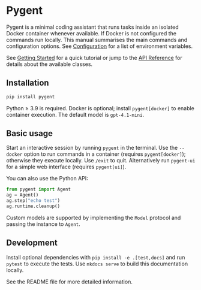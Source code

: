 # Pygent

Pygent is a minimal coding assistant that runs tasks inside an isolated Docker container whenever available. If Docker is not configured the commands run locally. This manual summarises the main commands and configuration options. See [Configuration](configuration.md) for a list of environment variables.

See [Getting Started](getting-started.md) for a quick tutorial or jump to the [API Reference](api-reference.md) for details about the available classes.

## Installation

```bash
pip install pygent
```

Python ≥ 3.9 is required. Docker is optional; install `pygent[docker]` to enable container execution. The default model is `gpt-4.1-mini`.

## Basic usage

Start an interactive session by running `pygent` in the terminal. Use the `--docker` option to run commands in a container (requires `pygent[docker]`); otherwise they execute locally. Use `/exit` to quit.
Alternatively run `pygent-ui` for a simple web interface (requires `pygent[ui]`).

You can also use the Python API:

```python
from pygent import Agent
ag = Agent()
ag.step("echo test")
ag.runtime.cleanup()
```

Custom models are supported by implementing the ``Model`` protocol and passing
the instance to ``Agent``.

## Development

Install optional dependencies with `pip install -e .[test,docs]` and run `pytest` to execute the tests. Use `mkdocs serve` to build this documentation locally.

See the README file for more detailed information.
